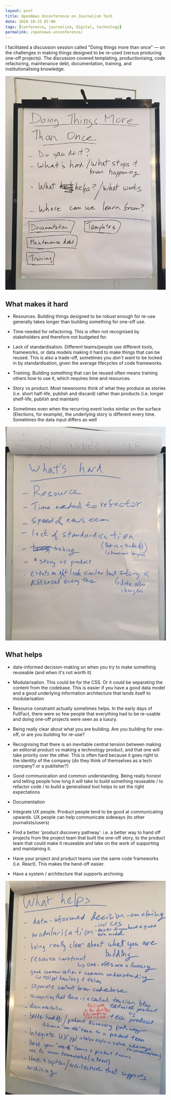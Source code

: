 ```yaml
---
layout: post
title: OpenNews Unconference on Journalism Tech
date: 2018-10-25 07:00
tags: [conference, journalism, digital, technology]
permalink: /opennews-unconference/
---
```


I facilitated a discussion session called "Doing things more than once" &mdash; on the challenges in making things designed to be re-used (versus producing one-off projects). The discussion covered templating, productionising, code refactoring, maintenance debt, documentation, training, and institutionalising knowledge.

![](/images/opennews/intro.JPG)

## What makes it hard

- Resources. Building things designed to be robust enough for re-use generally takes longer than building something for one-off use.

- Time needed for refactoring. This is often not recognised by stakeholders and therefore not budgeted for.

- Lack of standardisation. Different teams/people use different tools, frameworks, or data models making it hard to make things that can be reused. This is also a trade-off, sometimes you _don't_ want to be locked in by standardisation, given the average lifecycles of code frameworks.

- Training. Building something that can be reused often means training others how to use it, which requires time and resources.

- Story vs product. Most newsrooms think of what they produce as stories (i.e. short half-life, publish and discard) rather than products (i.e. longer shelf-life, publish and maintain)

- Sometimes even when the recurring event looks similar on the surface (Elections, for example), the underlying story is different every time. Sometimes the data input differs as well

![](/images/opennews/hard.JPG)

## What helps

- data-informed decision-making on when you try to make something reuseable (and when it's not worth it)

- Modularisation. This could be for the CSS. Or it could be separating the content from the codebase. This is easier if you have a good data model and a good underlying information architecture that lends itself to modularisation

- Resource constraint actually sometimes helps. In the early days of FullFact, there were so few people that everything had to be re-usable and doing one-off projects were seen as a luxury.

- Being really clear about what you are building. Are you building for one-off, or are you building for re-use?

- Recognising that there is an inevitable central tension between making an editorial product vs making a technology product, and that one will take priority over the other. This is often hard because it goes right to the identity of the company (do they think of themselves as a tech company? or a publisher?) 

- Good communication and common understanding. Being really honest and telling people how long it will take to build something reuseable / to refactor code / to build a generalised tool helps to set the right expectations

- Documentation

- Integrate UX people. Product people tend to be good at communicating upwards. UX people can help communicate sideways (to other journalists/users)

- Find a better 'product discovery pathway'. i.e. a better way to hand off projects from the project team that built the one-off story, to the product team that could make it reuseable and take on the work of supporting and maintaining it.

- Have your project and product teams use the same code frameworks (i.e. React). This makes the hand-off easier.

- Have a system / architecture that supports archiving.

![](/images/opennews/helps.JPG)


